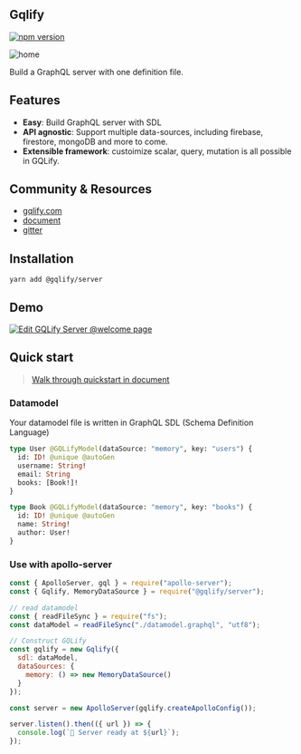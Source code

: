## Gqlify
[![npm version](https://badge.fury.io/js/%40gqlify%2Fserver.svg)](https://badge.fury.io/js/%40gqlify%2Fserver)

![home](https://i.imgur.com/ojShV9s.png)

Build a GraphQL server with one definition file.

## Features
* **Easy**: Build GraphQL server with SDL
* **API agnostic**: Support multiple data-sources, including firebase, firestore, mongoDB and more to come.
* **Extensible framework**: custoimize scalar, query, mutation is all possible in GQLify.

## Community & Resources
* [gqlify.com](https://www.gqlify.com/)
* [document](https://www.gqlify.com/docs)
* [gitter](https://gitter.im/Canner/gqlify)

## Installation
``` console
yarn add @gqlify/server
```

## Demo
[![Edit GQLify Server @welcome page](https://codesandbox.io/static/img/play-codesandbox.svg)](https://codesandbox.io/s/p7wqo43zpx)

## Quick start
> [Walk through quickstart in document](https://www.gqlify.com/docs/quick-start)

### Datamodel
Your datamodel file is written in GraphQL SDL (Schema Definition Language)
```graphql
type User @GQLifyModel(dataSource: "memory", key: "users") {
  id: ID! @unique @autoGen
  username: String!
  email: String
  books: [Book!]!
}

type Book @GQLifyModel(dataSource: "memory", key: "books") {
  id: ID! @unique @autoGen
  name: String!
  author: User!
}
```

### Use with apollo-server
```js
const { ApolloServer, gql } = require("apollo-server");
const { Gqlify, MemoryDataSource } = require("@gqlify/server");

// read datamodel
const { readFileSync } = require("fs");
const dataModel = readFileSync("./datamodel.graphql", "utf8");

// Construct GQLify
const gqlify = new Gqlify({
  sdl: dataModel,
  dataSources: {
    memory: () => new MemoryDataSource()
  }
});

const server = new ApolloServer(gqlify.createApolloConfig());

server.listen().then(({ url }) => {
  console.log(`🚀 Server ready at ${url}`);
});
```

